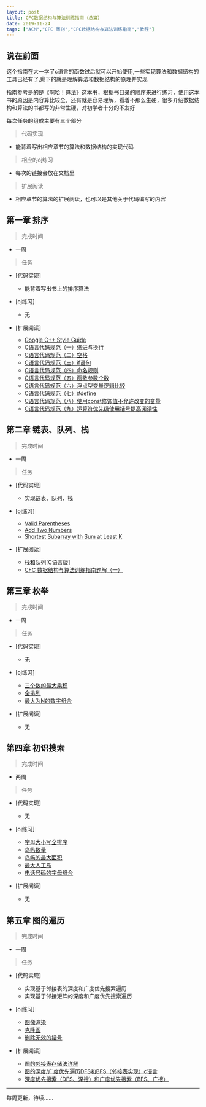 ```yaml
---
layout: post
title: CFC数据结构与算法训练指南（总篇）
date: 2019-11-24
tags: ["ACM","CFC 周刊","CFC数据结构与算法训练指南","教程"]
---
```


## 说在前面

这个指南在大一学了c语言的函数过后就可以开始使用,一些实现算法和数据结构的工具已经有了,剩下的就是理解算法和数据结构的原理并实现

指南参考是的是《啊哈！算法》这本书，根据书目录的顺序来进行练习，使用这本书的原因是内容算比较全，还有就是容易理解，看着不那么生硬，很多介绍数据结构和算法的书都写的非常生硬，对初学者十分的不友好

每次任务的组成主要有三个部分
> 代码实现

*   能背着写出相应章节的算法和数据结构的实现代码
> 相应的oj练习

*   每次的链接会放在文档里
> 扩展阅读

*   相应章节的算法的扩展阅读，也可以是其他关于代码编写的内容

## 第一章 排序

> 完成时间

*   一周
> 任务

*   [代码实现]

    *   能背着写出书上的排序算法

*   [oj练习]

    *   无

*   [扩展阅读]

    *   [Google C++ Style Guide](https://google.github.io/styleguide/cppguide.html)
    *   [C语言代码规范（一）缩进与换行](https://blog.csdn.net/Dr_Haven/article/details/81868857)
    *   [C语言代码规范（二）空格](https://blog.csdn.net/Dr_Haven/article/details/81869192)
    *   [C语言代码规范（三）if语句](https://blog.csdn.net/Dr_Haven/article/details/81869820)
    *   [C语言代码规范（四）命名规则](https://blog.csdn.net/Dr_Haven/article/details/81870101)
    *   [C语言代码规范（五）函数参数个数](https://blog.csdn.net/Dr_Haven/article/details/89383342)
    *   [C语言代码规范（六）浮点型变量逻辑比较](https://blog.csdn.net/Dr_Haven/article/details/89646857)
    *   [C语言代码规范（七）#define](https://blog.csdn.net/Dr_Haven/article/details/89736693)
    *   [C语言代码规范（八）使用const修饰值不允许改变的变量](https://blog.csdn.net/Dr_Haven/article/details/89737132)
    *   [C语言代码规范（九）运算符优先级使用括号提高阅读性](https://blog.csdn.net/Dr_Haven/article/details/100121817)

## 第二章 链表、队列、栈

> 完成时间

*   一周
> 任务

*   [代码实现]

    *   实现链表、队列、栈

*   [oj练习]

    *   [Valid Parentheses](https://leetcode-cn.com/problems/valid-parentheses)
    *   [Add Two Numbers](https://leetcode-cn.com/problems/add-two-numbers)
    *   [Shortest Subarray with Sum at Least K](https://leetcode-cn.com/problems/shortest-subarray-with-sum-at-least-k)

*   [扩展阅读]

    *   [栈和队列[C语言版]](http://c.biancheng.net/cpp/shujujiegou/3/?tdsourcetag=s_pctim_aiomsg)
    *   [CFC 数据结构与算法训练指南题解（一）](https://blog.crazyforcode.org/cfc-datastructure-and-algorithm-training-one/)

## 第三章 枚举

> 完成时间

*   一周
> 任务

*   [代码实现]

    *   无

*   [oj练习]

    *   [三个数的最大乘积](https://leetcode-cn.com/problems/maximum-product-of-three-numbers/?tdsourcetag=s_pctim_aiomsg)
    *   [全排列](https://leetcode-cn.com/problems/permutations-ii/)
    *   [最大为N的数字组合](https://leetcode-cn.com/problems/numbers-at-most-n-given-digit-set/)

*   [扩展阅读]

    *   无

## 第四章 初识搜索

> 完成时间

*   两周
> 任务

*   [代码实现]

    *   无

*   [oj练习]

    *   [字母大小写全排序](https://leetcode-cn.com/problems/letter-case-permutation/?tdsourcetag=s_pctim_aiomsg)
    *   [岛屿数量](https://leetcode-cn.com/problems/number-of-islands/)
    *   [岛屿的最大面积](https://leetcode-cn.com/problems/max-area-of-island/)
    *   [最大人工岛](https://leetcode-cn.com/problems/making-a-large-island/)
    *   [电话号码的字母组合](https://leetcode-cn.com/problems/letter-combinations-of-a-phone-number/?tdsourcetag=s_pctim_aiomsg)

*   [扩展阅读]

    *   无

## 第五章 图的遍历

> 完成时间

*   一周
> 任务

*   [代码实现]

    *   实现基于邻接表的深度和广度优先搜索遍历
    *   实现基于邻接矩阵的深度和广度优先搜索遍历

*   [oj练习]

    *   [图像渲染](https://leetcode-cn.com/problems/flood-fill/)
    *   [克隆图](https://leetcode-cn.com/problems/clone-graph/)
    *   [删除无效的括号](https://leetcode-cn.com/problems/remove-invalid-parentheses/)

*   [扩展阅读]

    *   [图的邻接表存储法详解](http://data.biancheng.net/view/203.html)
    *   [图的深度/广度优先遍历DFS和BFS（邻接表实现）c语言](https://blog.csdn.net/qq_40663810/article/details/79292769)
    *   [深度优先搜索（DFS、深搜）和广度优先搜索（BFS、广搜）](http://data.biancheng.net/view/39.html)

* * *

每周更新，待续......